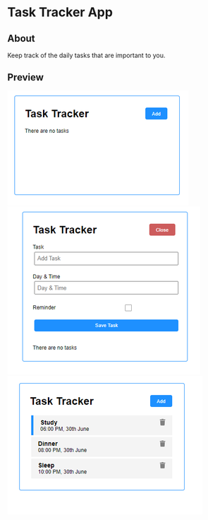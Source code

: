 # Task Tracker App

## About

Keep track of the daily tasks that are important to you.

## Preview

<p float="left">
 <img src="src/1.PNG">
<img src="src/2.PNG">
<img src="src/3.PNG">
</p>
